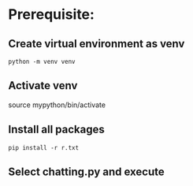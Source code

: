 # Prerequisite:

## Create virtual environment as venv
```
python -m venv venv
```
## Activate venv
source mypython/bin/activate

## Install all packages
```
pip install -r r.txt
```

## Select chatting.py and execute

